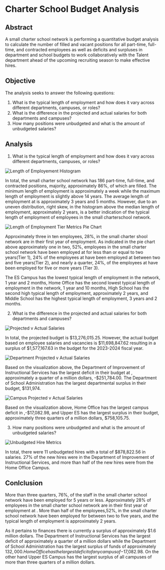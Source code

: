 # Charter School Budget Analysis


## Abstract

A small charter school network is performing a quantitative budget analysis to calculate the number of filled and vacant positions for all part-time, full-time, and contracted employees as well as deficits and surpluses in department and school budgets to work collaboratively with the Talent department ahead of the upcoming recruiting season to make effective hires.

## Objective

The analysis seeks to answer the following questions:

1. What is the typical length of employment and how does it vary across different departments, campuses, or roles?
2. What is the difference in the projected and actual salaries for both departments and campuses?
3. How many positions were unbudgeted and what is the amount of unbudgeted salaries?


## Analysis 
1. What is the typical length of employment and how does it vary across different departments, campuses, or roles?

![Length of Employement Histogram](https://github.com/Scipio94/School-Budget-Analysis/assets/112409778/2c9759ca-32ba-4c20-a937-c21a17eadc85)

In total, the small charter school network has 186 part-time, full-time, and contracted positions, majority, approximately 86%, of which are filled. The minimum length of employment is approximately a week  while the maximum length of employment is slightly above 14 years. The average length of employment at  is approximately 3 years and 5 months. However, due to an uneven distribution, right skew, in the histogram above the median length of employment, approximately 2 years, is a better indication of the typical length of employment of employees in the small charterschool network.

![Length of Employment Tier Metrics Pie Chart](https://github.com/Scipio94/School-Budget-Analysis/assets/112409778/874ced76-ef16-4052-96e4-99d1e8a3af0f)

Approximately three in ten employees, 28%, in the small charter shool network are in their first year of employment. As indicated in the pie chart above approximately one in two, 52%, employees in the small charter school network  have been employed at  for less than or equal to two years(Tier 1), 24% of the employees at  have been employed at  between two and five years(Tier 2), and nearly a quarter, 24%, of the employees at  have been employed for five or more years (Tier 3). 

The ES Campus has the lowest typical length of employment in the network, 1 year and 2 months, Home Office has the second lowest typical length of employment in the network, 1 year and 10 months, High School has the second high typical length of employment, approximately 2 years, and Middle School has the highest typical length of employment, 3 years and 2 months.


2. What is the difference in the projected and actual salaries for both departments and campuses?

![Projected v  Actual Salaries](https://github.com/Scipio94/School-Budget-Analysis/assets/112409778/a5db0687-d6e4-4949-abef-1beed2a44a9b)

In total, the projected budget is $13,276,015.25. However, the actual budget based on employee salaries and vacancies is $11,698,847.62 resulting in a surplus of $1,577,167.63 in the budget for the 2023-2024 fiscal year. 

![Department Projected v  Actual Salaries](https://github.com/Scipio94/School-Budget-Analysis/assets/112409778/c92f1183-c32e-4e62-859b-4371ee73e21c)

Based on the visualization above, the Department of Improvement of Instructional Services has the largest deficit in their budget at , approximately a quarter of a million dollars, -$251,784.00. The Department of School Administration has the largest departmental surplus in their budget, $131,974.

![Campus Projected v  Actual Salaries](https://github.com/Scipio94/School-Budget-Analysis/assets/112409778/14afdcc9-adc0-4e5e-9cf6-a222cb210e2f)

Based on the visualization above, Home Office has the largest campus deficit in ,-$17,082.98, and Upper  ES has the largest surplus in their budget, approximately three quarters of a million dollars, $758,105.75.

3. How many positions were unbudgeted and what is the amount of unbudgeted salaries?

![Unbudgeted Hire Metrics](https://github.com/Scipio94/School-Budget-Analysis/assets/112409778/802792a5-45a8-4479-8d5e-2c35824eba07)

In total, there were 11 unbudgeted hires with a  total of $878,822.56 in salaries. 27% of the new hires were in the Department of Improvement of Instructional Services, and more than half of the new hires were from the Home Office Campus.

## Conlclusion

More than three quarters, 76%, of the staff in the small charter school network have been employed for 5 years or less. Approximately 28% of employees in the small charter school network are in their first year of employment at . More than half of the employees,52%, in the small charter school network have been employed for between two to five years, and the typical length of employment is approximately 2 years. 

As it pertains to finances there is currently a surplus of approximately $1.6 million dollars. The Department of Instructional Services has the largest deficit of approximately a quarter of a million dollars while the Department of School Administration has the largest surplus of funds of approximately $132,000. Home Office has the largest deficit of any campus of -$17,082.98. On the other hand Upper ES Campus has the largest surplus of all campuses of more than three quarters of a million dollars. 


